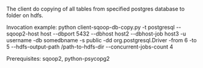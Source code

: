 The client do copying of all tables from specified postgres database to folder on hdfs.

Invocation example:
python client-sqoop-db-copy.py -t postgresql --sqoop2-host host --dbport 5432 --dbhost host2 --dbhost-job host3 -u username -db somedbname -s public -dd org.postgresql.Driver -from 6 -to 5 --hdfs-output-path /path-to-hdfs-dir --concurrent-jobs-count 4

Prerequisites: 
sqoop2, python-psycopg2

